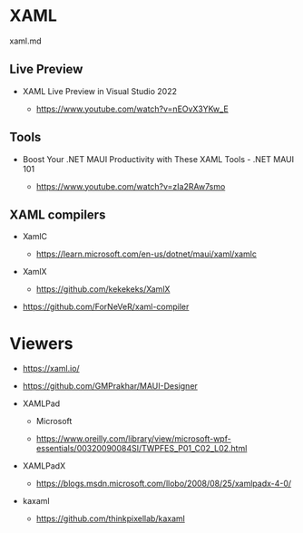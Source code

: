 # XAML

xaml.md

## Live Preview

*   XAML Live Preview in Visual Studio 2022

    *   https://www.youtube.com/watch?v=nEOvX3YKw_E

## Tools

*   Boost Your .NET MAUI Productivity with These XAML Tools - .NET MAUI 101

    *   https://www.youtube.com/watch?v=zIa2RAw7smo
    
## XAML compilers

*   XamlC

    *   https://learn.microsoft.com/en-us/dotnet/maui/xaml/xamlc

*   XamlX

    *   https://github.com/kekekeks/XamlX


*   https://github.com/ForNeVeR/xaml-compiler



# Viewers

*   https://xaml.io/

*   https://github.com/GMPrakhar/MAUI-Designer

*   XAMLPad

    *   Microsoft

    *   https://www.oreilly.com/library/view/microsoft-wpf-essentials/00320090084SI/TWPFES_P01_C02_L02.html

    
*   XAMLPadX

    *   https://blogs.msdn.microsoft.com/llobo/2008/08/25/xamlpadx-4-0/

*   kaxaml

    *   https://github.com/thinkpixellab/kaxaml

